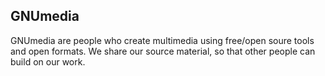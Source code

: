 ## GNUmedia
GNUmedia are people who create multimedia using free/open soure tools and open formats. We share our source material, so that other people can build on our work.
